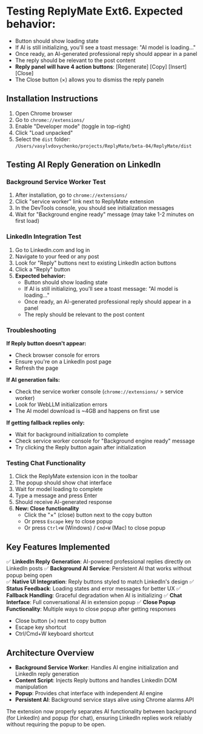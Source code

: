 # Testing ReplyMate Ext6. **Expected behavior:**
   - Button should show loading state
   - If AI is still initializing, you'll see a toast message: "AI model is loading..."
   - Once ready, an AI-generated professional reply should appear in a panel
   - The reply should be relevant to the post content
   - **Reply panel will have 4 action buttons**: [Regenerate] [Copy] [Insert] [Close]
   - The Close button (×) allows you to dismiss the reply paneln

## Installation Instructions

1. Open Chrome browser
2. Go to `chrome://extensions/`
3. Enable "Developer mode" (toggle in top-right)
4. Click "Load unpacked"
5. Select the `dist` folder: `/Users/vasylvdovychenko/projects/ReplyMate/beta-04/ReplyMate/dist`

## Testing AI Reply Generation on LinkedIn

### Background Service Worker Test
1. After installation, go to `chrome://extensions/` 
2. Click "service worker" link next to ReplyMate extension
3. In the DevTools console, you should see initialization messages
4. Wait for "Background engine ready" message (may take 1-2 minutes on first load)

### LinkedIn Integration Test
1. Go to LinkedIn.com and log in
2. Navigate to your feed or any post
3. Look for "Reply" buttons next to existing LinkedIn action buttons
4. Click a "Reply" button
5. **Expected behavior:**
   - Button should show loading state
   - If AI is still initializing, you'll see a toast message: "AI model is loading..."
   - Once ready, an AI-generated professional reply should appear in a panel
   - The reply should be relevant to the post content

### Troubleshooting

**If Reply button doesn't appear:**
- Check browser console for errors
- Ensure you're on a LinkedIn post page
- Refresh the page

**If AI generation fails:**
- Check the service worker console (`chrome://extensions/` > service worker)
- Look for WebLLM initialization errors
- The AI model download is ~4GB and happens on first use

**If getting fallback replies only:**
- Wait for background initialization to complete
- Check service worker console for "Background engine ready" message
- Try clicking the Reply button again after initialization

### Testing Chat Functionality

1. Click the ReplyMate extension icon in the toolbar
2. The popup should show chat interface
3. Wait for model loading to complete
4. Type a message and press Enter
5. Should receive AI-generated response
6. **New: Close functionality**
   - Click the "×" (close) button next to the copy button
   - Or press `Escape` key to close popup
   - Or press `Ctrl+W` (Windows) / `Cmd+W` (Mac) to close popup

## Key Features Implemented

✅ **LinkedIn Reply Generation**: AI-powered professional replies directly on LinkedIn posts
✅ **Background AI Service**: Persistent AI that works without popup being open  
✅ **Native UI Integration**: Reply buttons styled to match LinkedIn's design
✅ **Status Feedback**: Loading states and error messages for better UX
✅ **Fallback Handling**: Graceful degradation when AI is initializing
✅ **Chat Interface**: Full conversational AI in extension popup
✅ **Close Popup Functionality**: Multiple ways to close popup after getting responses
  - Close button (×) next to copy button
  - Escape key shortcut
  - Ctrl/Cmd+W keyboard shortcut

## Architecture Overview

- **Background Service Worker**: Handles AI engine initialization and LinkedIn reply generation
- **Content Script**: Injects Reply buttons and handles LinkedIn DOM manipulation  
- **Popup**: Provides chat interface with independent AI engine
- **Persistent AI**: Background service stays alive using Chrome alarms API

The extension now properly separates AI functionality between background (for LinkedIn) and popup (for chat), ensuring LinkedIn replies work reliably without requiring the popup to be open.
